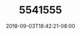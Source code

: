 ---
title: 5541555
date: 2018-09-03T18:42:21-08:00
draft: false
name: 黒羽イヴ
img_url: https://cdn.u1.huluxia.com/g4/M02/63/E1/rBAAdmHwC2WAf-nnAALqOov6Dw0095.png
original_fn: DSCF0454.jpg
tags:
- 黒羽イヴ

---